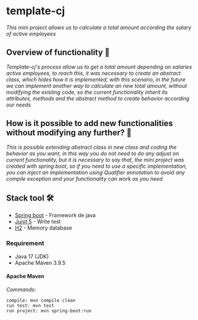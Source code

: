 # template-cj

_This mini project allows us to calculate a total amount according the salary of active employees_

## Overview of functionality 📄
_Template-cj's process allow us to get a total amount depending on salaries active employees, to reach this,
it was necessary to create an abstract class, which hides how it is implemented, with this
scenario, in the future we can implement another way to calculate an new total amount, 
without modifying the existing code, so the current functionality inherit its attributes, methods 
and the abstract method to create behavior according our needs_


## How is it possible to add new functionalities without modifying any further? 📄
_This is possible extending abstract class in new class and coding the behavior as you
want, in this way you do not need to do any adjust on current functionality, but it is
necessary to say that, the mini project was created with spring boot, so if you need to use a specific implementation, you can inject an implementation using Qualifier annotation
to avoid any compile exception and your functionality can work as you need_

## Stack tool 🛠️
* [Spring boot](https://spring.io/projects/spring-boot) - Framework de java
* [Junit 5](https://junit.org/junit5/docs/current/user-guide/) - Write test
* [H2](https://www.h2database.com/html/main.html) - Memory database

### Requirement
* Java 17 (JDK)
* Apache Maven 3.9.5

#### Apache Maven
_Commands:_

    compile: mvn compile clean
    run test: mvn test
    run project: mvn spring-boot:run
    